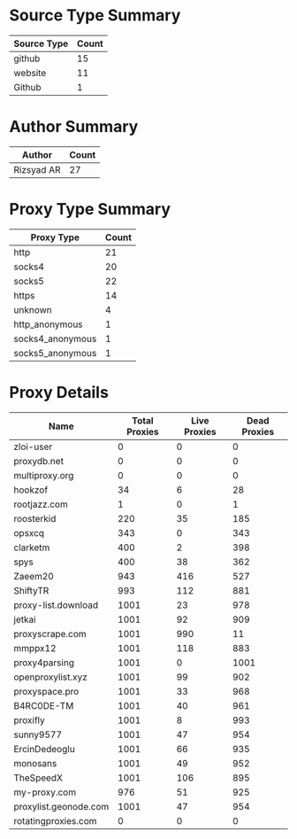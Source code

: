 # Source Type Summary

| Source Type | Count |
|-------------|-------|
| github | 15 |
| website | 11 |
| Github | 1 |


# Author Summary

| Author | Count |
|--------|-------|
| Rizsyad AR | 27 |


# Proxy Type Summary

| Proxy Type | Count |
|------------|-------|
| http | 21 |
| socks4 | 20 |
| socks5 | 22 |
| https | 14 |
| unknown | 4 |
| http_anonymous | 1 |
| socks4_anonymous | 1 |
| socks5_anonymous | 1 |


# Proxy Details

| Name | Total Proxies | Live Proxies | Dead Proxies |
|------|---------------|--------------|---------------|
| zloi-user | 0 | 0 | 0 |
| proxydb.net | 0 | 0 | 0 |
| multiproxy.org | 0 | 0 | 0 |
| hookzof | 34 | 6 | 28 |
| rootjazz.com | 1 | 0 | 1 |
| roosterkid | 220 | 35 | 185 |
| opsxcq | 343 | 0 | 343 |
| clarketm | 400 | 2 | 398 |
| spys | 400 | 38 | 362 |
| Zaeem20 | 943 | 416 | 527 |
| ShiftyTR | 993 | 112 | 881 |
| proxy-list.download | 1001 | 23 | 978 |
| jetkai | 1001 | 92 | 909 |
| proxyscrape.com | 1001 | 990 | 11 |
| mmppx12 | 1001 | 118 | 883 |
| proxy4parsing | 1001 | 0 | 1001 |
| openproxylist.xyz | 1001 | 99 | 902 |
| proxyspace.pro | 1001 | 33 | 968 |
| B4RC0DE-TM | 1001 | 40 | 961 |
| proxifly | 1001 | 8 | 993 |
| sunny9577 | 1001 | 47 | 954 |
| ErcinDedeoglu | 1001 | 66 | 935 |
| monosans | 1001 | 49 | 952 |
| TheSpeedX | 1001 | 106 | 895 |
| my-proxy.com | 976 | 51 | 925 |
| proxylist.geonode.com | 1001 | 47 | 954 |
| rotatingproxies.com | 0 | 0 | 0 |
